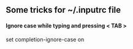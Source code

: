 
## Some tricks for ~/.inputrc file

#### Ignore case while typing and pressing < TAB >
set completion-ignore-case on
